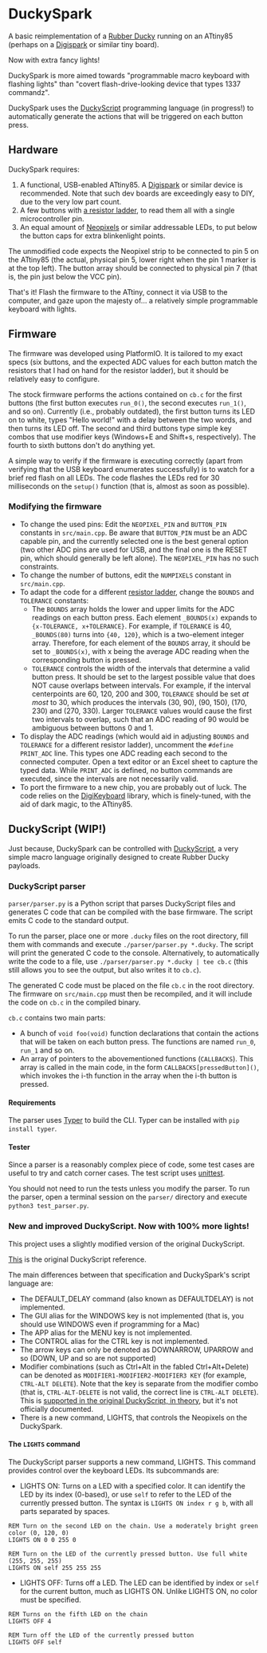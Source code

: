 # DuckySpark

A basic reimplementation of a [Rubber Ducky](https://shop.hak5.org/collections/sale/products/usb-rubber-ducky-deluxe) running on an ATtiny85 (perhaps on a [Digispark](http://digistump.com/products/1) or similar tiny board).

Now with extra fancy lights! 

DuckySpark is more aimed towards "programmable macro keyboard with flashing lights" than "covert flash-drive-looking device that types 1337 commandz".

DuckySpark uses the [DuckyScript](https://docs.hak5.org/hc/en-us/articles/360010555153-Ducky-Script-the-USB-Rubber-Ducky-language) programming language (in progress!) to automatically generate the actions that will be triggered on each button press.

## Hardware

DuckySpark requires:

1. A functional, USB-enabled ATtiny85. A [Digispark](http://digistump.com/products/1) or similar device is recommended. Note that such dev boards are exceedingly easy to DIY, due to the very low part count.
1. A few buttons with [a resistor ladder](http://int03.co.uk/blog/2014/12/18/reading-multiple-switches-with-one-analogue-input/), to read them all with a single microcontroller pin.
1. An equal amount of [Neopixels](https://www.adafruit.com/category/168) or similar addressable LEDs, to put below the button caps for extra blinkenlight points.

The unmodified code expects the Neopixel strip to be connected to pin 5 on the ATtiny85 (the actual, physical pin 5, lower right when the pin 1 marker is at the top left). The button array should be connected to physical pin 7 (that is, the pin just below the VCC pin).

That's it! Flash the firmware to the ATtiny, connect it via USB to the computer, and gaze upon the majesty of... a relatively simple programmable keyboard with lights.

## Firmware

The firmware was developed using PlatformIO. It is tailored to my exact specs (six buttons, and the expected ADC values for each button match the resistors that I had on hand for the resistor ladder), but it should be relatively easy to configure.

The stock firmware performs the actions contained on `cb.c` for the first buttons (the first button executes `run_0()`, the second executes `run_1()`, and so on). Currently (i.e., probably outdated), the first button turns its LED on to white, types "Hello world!" with a delay between the two words, and then turns its LED off. The second and third buttons type simple key combos that use modifier keys (Windows+E and Shift+s, respectively). The fourth to sixth buttons don't do anything yet.

A simple way to verify if the firmware is executing correctly (apart from verifying that the USB keyboard enumerates successfully) is to watch for a brief red flash on all LEDs. The code flashes the LEDs red for 30 milliseconds on the `setup()` function (that is, almost as soon as possible). 

### Modifying the firmware

* To change the used pins: Edit the `NEOPIXEL_PIN` and `BUTTON_PIN` constants in `src/main.cpp`. Be aware that `BUTTON_PIN` must be an ADC capable pin, and the currently selected one is the best general option (two other ADC pins are used for USB, and the final one is the RESET pin, which should generally be left alone). The `NEOPIXEL_PIN` has no such constraints.
* To change the number of buttons, edit the `NUMPIXELS` constant in `src/main.cpp`.
* To adapt the code for a different [resistor ladder](http://int03.co.uk/blog/2014/12/18/reading-multiple-switches-with-one-analogue-input/), change the `BOUNDS` and `TOLERANCE` constants:
    * The `BOUNDS` array holds the lower and upper limits for the ADC readings on each button press. Each element `_BOUNDS(x)` expands to `{x-TOLERANCE, x+TOLERANCE}`. For example, if `TOLERANCE` is 40, `_BOUNDS(80)` turns into `{40, 120}`, which is a two-element integer array. Therefore, for each element of the `BOUNDS` array, it should be set to `_BOUNDS(x)`, with x being the average ADC reading when the corresponding button is pressed.
    * `TOLERANCE` controls the width of the intervals that determine a valid button press. It should be set to the largest possible value that does NOT cause overlaps between intervals. For example, if the interval centerpoints are 60, 120, 200 and 300, `TOLERANCE` should be set _at most_ to 30, which produces the intervals (30, 90), (90, 150), (170, 230) and (270, 330). Larger `TOLERANCE` values would cause the first two intervals to overlap, such that an ADC reading of 90 would be ambiguous between buttons 0 and 1.
* To display the ADC readings (which would aid in adjusting `BOUNDS` and `TOLERANCE` for a different resistor ladder), uncomment the `#define PRINT_ADC` line. This types one ADC reading each second to the connected computer. Open a text editor or an Excel sheet to capture the typed data. While `PRINT_ADC` is defined, no button commands are executed, since the intervals are not necessarily valid.
* To port the firmware to a new chip, you are probably out of luck. The code relies on the [DigiKeyboard](https://github.com/digistump/DigistumpArduino/tree/master/digistump-avr/libraries/DigisparkKeyboard) library, which is finely-tuned, with the aid of dark magic, to the ATtiny85.

## DuckyScript (WIP!)

Just because, DuckySpark can be controlled with [DuckyScript](https://docs.hak5.org/hc/en-us/articles/360010555153-Ducky-Script-the-USB-Rubber-Ducky-language), a very simple macro language originally designed to create Rubber Ducky payloads.

### DuckyScript parser 

`parser/parser.py` is a Python script that parses DuckyScript files and generates C code that can be compiled with the base firmware. The script emits C code to the standard output.

To run the parser, place one or more `.ducky` files on the root directory, fill them with commands and execute `./parser/parser.py *.ducky`. The script will print the generated C code to the console. Alternatively, to automatically write the code to a file, use `./parser/parser.py *.ducky | tee cb.c` (this still allows you to see the output, but also writes it to `cb.c`).

The generated C code must be placed on the file `cb.c` in the root directory. The firmware on `src/main.cpp` must then be recompiled, and it will include the code on `cb.c` in the compiled binary.

`cb.c` contains two main parts:

* A bunch of `void foo(void)` function declarations that contain the actions that will be taken on each button press. The functions are named `run_0`, `run_1` and so on.
* An array of pointers to the abovementioned functions (`CALLBACKS`). This array is called in the main code, in the form `CALLBACKS[pressedButton]()`, which invokes the i-th function in the array when the i-th button is pressed.

#### Requirements

The parser uses [Typer](https://typer.tiangolo.com/) to build the CLI. Typer can be installed with `pip install typer`.

#### Tester

Since a parser is a reasonably complex piece of code, some test cases are useful to try and catch corner cases. The test script uses [unittest](https://docs.python.org/3/library/unittest.html).

You should not need to run the tests unless you modify the parser. To run the parser, open a terminal session on the `parser/` directory and execute `python3 test_parser.py`.

### New and improved DuckyScript. Now with 100% more lights!

This project uses a slightly modified version of the original DuckyScript.

[This](https://docs.hak5.org/hc/en-us/articles/360010555153-Ducky-Script-the-USB-Rubber-Ducky-language) is the original DuckyScript reference.

The main differences between that specification and DuckySpark's script language are:

* The DEFAULT_DELAY command (also known as DEFAULTDELAY) is not implemented.
* The GUI alias for the WINDOWS key is not implemented (that is, you should use WINDOWS even if programming for a Mac)
* The APP alias for the MENU key is not implemented.
* The CONTROL alias for the CTRL key is not implemented.
* The arrow keys can only be denoted as DOWNARROW, UPARROW and so (DOWN, UP and so are not supported)
* Modifier combinations (such as Ctrl+Alt in the fabled Ctrl+Alt+Delete) can be denoted as `MODIFIER1-MODIFIER2-MODIFIER3 KEY` (for example, `CTRL-ALT DELETE`). Note that the key is separate from the modifier combo (that is, `CTRL-ALT-DELETE` is not valid, the correct line is `CTRL-ALT DELETE`). This is [supported in the original DuckyScript, in theory](https://forums.hak5.org/topic/31147-key-combos-in-ducky-script/?do=findComment&comment=234356), but it's not officially documented.
* There is a new command, LIGHTS, that controls the Neopixels on the DuckySpark.

#### The `LIGHTS` command

The DuckyScript parser supports a new command, LIGHTS. This command provides control over the keyboard LEDs. Its subcommands are:

* LIGHTS ON: Turns on a LED with a specified color. It can identify the LED by its index (0-based), or use `self` to refer to the LED of the currently pressed button. The syntax is `LIGHTS ON index r g b`, with all parts separated by spaces.

```
REM Turn on the second LED on the chain. Use a moderately bright green color (0, 120, 0)
LIGHTS ON 0 0 255 0

REM Turn on the LED of the currently pressed button. Use full white (255, 255, 255)
LIGHTS ON self 255 255 255
```

* LIGHTS OFF: Turns off a LED. The LED can be identified by index or `self` for the current button, much as LIGHTS ON. Unlike LIGHTS ON, no color must be specified.

```
REM Turns on the fifth LED on the chain
LIGHTS OFF 4

REM Turn off the LED of the currently pressed button
LIGHTS OFF self
```
